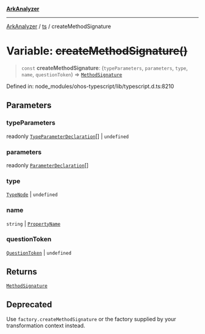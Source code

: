 [**ArkAnalyzer**](../../../../README.md)

***

[ArkAnalyzer](../../../../globals.md) / [ts](../README.md) / createMethodSignature

# Variable: ~~createMethodSignature()~~

> `const` **createMethodSignature**: (`typeParameters`, `parameters`, `type`, `name`, `questionToken`) => [`MethodSignature`](../interfaces/MethodSignature.md)

Defined in: node\_modules/ohos-typescript/lib/typescript.d.ts:8210

## Parameters

### typeParameters

readonly [`TypeParameterDeclaration`](../interfaces/TypeParameterDeclaration.md)[] | `undefined`

### parameters

readonly [`ParameterDeclaration`](../interfaces/ParameterDeclaration.md)[]

### type

[`TypeNode`](../interfaces/TypeNode.md) | `undefined`

### name

`string` | [`PropertyName`](../type-aliases/PropertyName.md)

### questionToken

[`QuestionToken`](../type-aliases/QuestionToken.md) | `undefined`

## Returns

[`MethodSignature`](../interfaces/MethodSignature.md)

## Deprecated

Use `factory.createMethodSignature` or the factory supplied by your transformation context instead.
